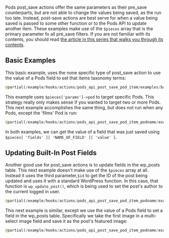 <script>{
    "title": "Using Pods post_save Actions",
    "excerpt": "",
    "menu_order": "3",
    }
</script>

Pods post_save actions offer the same parameters as their pre_save counterparts, but are not able to change the values being saved, as the run too late. Instead, post-save actions are best serve for when a value being saved is passed to some other function or to the Pods API to update another item. These examples make use of the `$pieces` array that is the primary parameter fo all pre_save filters. If you are not familiar with its contents, you should read [the article in this series that walks you through its contents](/tutorial/pre-post-save-hooks/the-pieces-array.md).

## Basic Examples

This basic example, uses the none specific type of post_save action to use the value of a Pods field to set that items taxonomy terms:

```php
@partial(/example/hooks/actions/pods_api_post_save_pod_item/examples/basic-example.php)
```

This example uses `$pieces['params']->pod` to target specific Pods. This strategy really only makes sense if you wanted to target two or more Pods. This next example accomplishes the same thing, but does not run when any Pods, except the 'films' Pod is run:

```php
@partial(/example/hooks/actions/pods_api_post_save_pod_item_podname/examples/update_taxonomy.php)
```

In both examples, we can get the value of a field that was just saved using `$pieces[ 'fields' ][ 'NAME_OF_FIELD' ][ 'value' ]`.

## Updating Built-In Post Fields
Another good use for post_save actions is to update fields in the wp_posts table. This next example doesn't make use of the `$pieces` array at all. Instead it uses the third parameter,`$id` to get the ID of the post being updated and uses it with a standard WordPress function. In this case, that function is `wp_update_post()`, which is being used to set the post's author to the current logged in user.

```php
@partial(/example/hooks/actions/pods_api_post_save_pod_item_podname/examples/update-post-author.php)
```

This next example is similar, except we use the value of a Pods field to set a field in the wp_posts table. Specifically we take the first image in a multi-select image field and save it as the post's featured image:

```php
@partial(/example/hooks/actions/pods_api_post_save_pod_item_podname/examples/set-featured-image.php)
```



